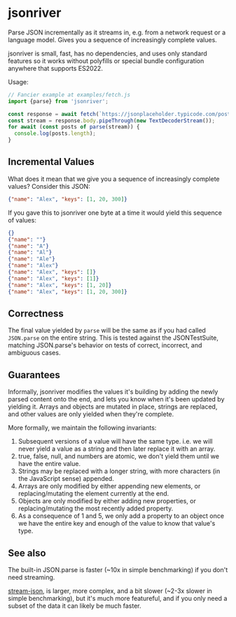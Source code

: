 # jsonriver

Parse JSON incrementally as it streams in, e.g. from a network request or a language model. Gives you a sequence of increasingly complete values.

jsonriver is small, fast, has no dependencies, and uses only standard features so it works without polyfills or special bundle configuration anywhere that supports ES2022.

Usage:

```js
// Fancier example at examples/fetch.js
import {parse} from 'jsonriver';

const response = await fetch(`https://jsonplaceholder.typicode.com/posts`);
const stream = response.body.pipeThrough(new TextDecoderStream());
for await (const posts of parse(stream)) {
  console.log(posts.length);
}
```

## Incremental Values

What does it mean that we give you a sequence of increasingly complete values? Consider this JSON:

```json
{"name": "Alex", "keys": [1, 20, 300]}
```

If you gave this to jsonriver one byte at a time it would yield this sequence of values:

```json
{}
{"name": ""}
{"name": "A"}
{"name": "Al"}
{"name": "Ale"}
{"name": "Alex"}
{"name": "Alex", "keys": []}
{"name": "Alex", "keys": [1]}
{"name": "Alex", "keys": [1, 20]}
{"name": "Alex", "keys": [1, 20, 300]}
```

## Correctness

The final value yielded by `parse` will be the same as if you had called `JSON.parse` on the entire string. This is tested against the JSONTestSuite, matching JSON.parse's behavior on tests of correct, incorrect, and ambiguous cases.

## Guarantees

Informally, jsonriver modifies the values it's building by adding the newly parsed content onto the end, and lets you know when it's been updated by yielding it. Arrays and objects are mutated in place, strings are replaced, and other values are only yielded when they're complete.

More formally, we maintain the following invariants:

1.  Subsequent versions of a value will have the same type. i.e. we will never
    yield a value as a string and then later replace it with an array.
2.  true, false, null, and numbers are atomic, we don't yield them until
    we have the entire value.
3.  Strings may be replaced with a longer string, with more characters (in
    the JavaScript sense) appended.
4.  Arrays are only modified by either appending new elements, or
    replacing/mutating the element currently at the end.
5.  Objects are only modified by either adding new properties, or
    replacing/mutating the most recently added property.
6.  As a consequence of 1 and 5, we only add a property to an object once we
    have the entire key and enough of the value to know that value's type.

## See also

The built-in JSON.parse is faster (~10x in simple benchmarking) if you don't need streaming.

[stream-json](https://www.npmjs.com/package/stream-json), is larger, more complex, and a bit slower (~2-3x slower in simple benchmarking), but it's much more featureful, and if you only need a subset of the data it can likely be much faster.
